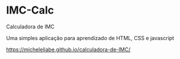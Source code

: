 # IMC-Calc
Calculadora de IMC

Uma simples aplicação para aprendizado de HTML, CSS e javascript


https://micheleliabe.github.io/calculadora-de-IMC/


